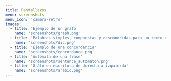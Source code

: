```yaml
---
title: Pantallazos
menu: screenshots
menu_icon: 'camera-retro'
images:
  - title: 'Ejemplo de un grafo'
    name: 'screenshots/graph.png'
  - title: 'Palabras simples, compuestas y desconocidas para un texto en inglés'
    name: 'screenshots/dic.png'  
  - title: 'Ejemplo de una concordancia'
    name: 'screenshots/concordance.png'
  - title: 'Autómata de una frase'
    name: 'screenshots/sentence_automaton.png'
  - title: 'Gráfo en escritura de derecha a izquierda'
    name: 'screenshots/arabic.png'
---
```

